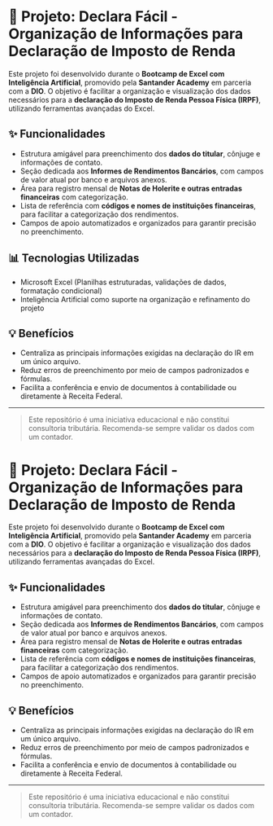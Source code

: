 # 🧾 Projeto: Declara Fácil - Organização de Informações para Declaração de Imposto de Renda

Este projeto foi desenvolvido durante o **Bootcamp de Excel com Inteligência Artificial**, promovido pela **Santander Academy** em parceria com a **DIO**. O objetivo é facilitar a organização e visualização dos dados necessários para a **declaração do Imposto de Renda Pessoa Física (IRPF)**, utilizando ferramentas avançadas do Excel.

## ✨ Funcionalidades

- Estrutura amigável para preenchimento dos **dados do titular**, cônjuge e informações de contato.
- Seção dedicada aos **Informes de Rendimentos Bancários**, com campos de valor atual por banco e arquivos anexos.
- Área para registro mensal de **Notas de Holerite e outras entradas financeiras** com categorização.
- Lista de referência com **códigos e nomes de instituições financeiras**, para facilitar a categorização dos rendimentos.
- Campos de apoio automatizados e organizados para garantir precisão no preenchimento.

## 📊 Tecnologias Utilizadas

- Microsoft Excel (Planilhas estruturadas, validações de dados, formatação condicional)
- Inteligência Artificial como suporte na organização e refinamento do projeto

## 💡 Benefícios

- Centraliza as principais informações exigidas na declaração do IR em um único arquivo.
- Reduz erros de preenchimento por meio de campos padronizados e fórmulas.
- Facilita a conferência e envio de documentos à contabilidade ou diretamente à Receita Federal.

---

> Este repositório é uma iniciativa educacional e não constitui consultoria tributária. Recomenda-se sempre validar os dados com um contador.

# 🧾 Projeto: Declara Fácil - Organização de Informações para Declaração de Imposto de Renda

Este projeto foi desenvolvido durante o **Bootcamp de Excel com Inteligência Artificial**, promovido pela **Santander Academy** em parceria com a **DIO**. O objetivo é facilitar a organização e visualização dos dados necessários para a **declaração do Imposto de Renda Pessoa Física (IRPF)**, utilizando ferramentas avançadas do Excel.

## ✨ Funcionalidades

- Estrutura amigável para preenchimento dos **dados do titular**, cônjuge e informações de contato.
- Seção dedicada aos **Informes de Rendimentos Bancários**, com campos de valor atual por banco e arquivos anexos.
- Área para registro mensal de **Notas de Holerite e outras entradas financeiras** com categorização.
- Lista de referência com **códigos e nomes de instituições financeiras**, para facilitar a categorização dos rendimentos.
- Campos de apoio automatizados e organizados para garantir precisão no preenchimento.

## 💡 Benefícios

- Centraliza as principais informações exigidas na declaração do IR em um único arquivo.
- Reduz erros de preenchimento por meio de campos padronizados e fórmulas.
- Facilita a conferência e envio de documentos à contabilidade ou diretamente à Receita Federal.

---

> Este repositório é uma iniciativa educacional e não constitui consultoria tributária. Recomenda-se sempre validar os dados com um contador.

